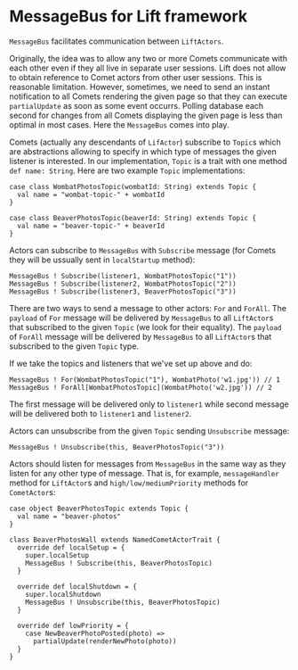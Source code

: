 # MessageBus for Lift framework

`MessageBus` facilitates communication between `LiftActors`. 

Originally, the idea was to allow any two or more Comets communicate with each other even if they all live in separate user sessions. Lift does not allow to obtain reference to Comet actors from other user sessions. This is reasonable limitation. However, sometimes, we need to send an instant notification to all Comets rendering the given page so that they can execute `partialUpdate` as soon as some event occurrs. Polling database each second for changes from all Comets displaying the given page is less than optimal in most cases. Here the `MessageBus` comes into play.

Comets (actually any descendants of `LifActor`) subscribe to `Topic`s which are abstractions allowing to specify in which type of messages the given listener is interested. In our implementation, `Topic` is a trait with one method `def name: String`. Here are two example `Topic` implementations:

```
case class WombatPhotosTopic(wombatId: String) extends Topic {
  val name = "wombat-topic-" + wombatId
}

case class BeaverPhotosTopic(beaverId: String) extends Topic {
  val name = "beaver-topic-" + beaverId
}
```

Actors can subscribe to `MessageBus` with `Subscribe` message (for Comets they will be ussually sent in `localStartup` method):

```
MessageBus ! Subscribe(listener1, WombatPhotosTopic("1"))
MessageBus ! Subscribe(listener2, WombatPhotosTopic("2"))
MessageBus ! Subscribe(listener3, BeaverPhotosTopic("3"))
```

There are two ways to send a message to other actors: `For` and `ForAll`. The `payload` of `For` message will be delivered by `MessageBus` to all `LiftActor`s that subscribed to the given `Topic` (we look for their equality). The `payload` of `ForAll` message will be delivered by `MessageBus` to all `LiftActor`s that subscribed to the given `Topic` type.

If we take the topics and listeners that we've set up above and do:
```
MessageBus ! For(WombatPhotosTopic("1"), WombatPhoto('w1.jpg')) // 1
MessageBus ! ForAll[WombatPhotosTopic](WombatPhoto('w2.jpg')) // 2
```
The first message will be delivered only to `listener1` while second message will be delivered both to `listener1` and `listener2`. 

Actors can unsubscribe from the given `Topic` sending `Unsubscribe` message:
```
MessageBus ! Unsubscribe(this, BeaverPhotosTopic("3"))
```

Actors should listen for messages from `MessageBus` in the same way as they listen for any other type of message. That is, for example, `messageHandler` method for `LiftActor`s and `high/low/mediumPriority` methods for `CometActor`s: 

```
case object BeaverPhotosTopic extends Topic {
  val name = "beaver-photos"
}

class BeaverPhotosWall extends NamedCometActorTrait {
  override def localSetup = {
    super.localSetup
    MessageBus ! Subscribe(this, BeaverPhotosTopic)
  }

  override def localShutdown = {
    super.localShutdown
    MessageBus ! Unsubscribe(this, BeaverPhotosTopic)
  }
  
  override def lowPriority = {
    case NewBeaverPhotoPosted(photo) =>
      partialUpdate(renderNewPhoto(photo))
  }
}
```

